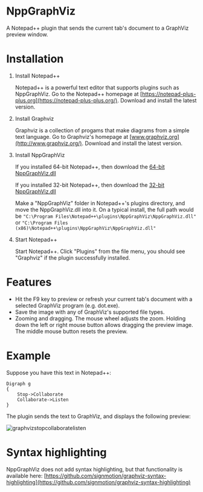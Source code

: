 # NppGraphViz
A Notepad++ plugin that sends the current tab's document to a GraphViz preview window.  

# Installation
1. Install Notepad++

    Notepad++ is a powerful text editor that supports plugins such as NppGraphViz.  Go to the Notepad++ homepage at [https://notepad-plus-plus.org](https://notepad-plus-plus.org/).  Download and install the latest version.

2. Install Graphviz

    Graphviz is a collection of progams that make diagrams from a simple text language.  Go to Graphviz's homepage at [www.graphviz.org](http://www.graphviz.org/).  Download and install the latest version.

3. Install NppGraphViz

    If you installed 64-bit Notepad++, then download the [64-bit NppGraphViz.dll](https://github.com/jrebacz/NppGraphViz/releases/download/v1.0.3/NppGraphViz.dll)
    
    If you installed 32-bit Notepad++, then download the [32-bit NppGraphViz.dll](https://github.com/jrebacz/NppGraphViz/releases/download/v1.0.2/NppGraphViz.dll)
    
    Make a "NppGraphViz" folder in Notepad++'s plugins directory, and move the NppGraphViz.dll into it.  On a typical install, the full path would be `"C:\Program Files\Notepad++\plugins\NppGraphViz\NppGraphViz.dll"` or `"C:\Program Files (x86)\Notepad++\plugins\NppGraphViz\NppGraphViz.dll"`

4. Start Notepad++

    Start Notepad++.  Click "Plugins" from the file menu, you should see "Graphviz" if the plugin successfully installed.

# Features
* Hit the F9 key to preview or refresh your current tab's document with a selected GraphViz program (e.g. dot.exe).
* Save the image with any of GraphViz's supported file types.
* Zooming and dragging.  The mouse wheel adjusts the zoom.  Holding down the left or right mouse button allows dragging the preview image.  The middle mouse button resets the preview.

# Example
Suppose you have this text in Notepad++:
```
Digraph g
{
    Stop->Collaborate
    Collaborate->Listen
}
```
The plugin sends the text to GraphViz, and displays the following preview:

![graphvizstopcollaboratelisten](https://cloud.githubusercontent.com/assets/12651687/7903042/9c015e94-0795-11e5-9ac9-975c70113a4e.png)

# Syntax highlighting
NppGraphViz does not add syntax highlighting, but that functionality is available here: [https://github.com/signmotion/graphviz-syntax-highlighting](https://github.com/signmotion/graphviz-syntax-highlighting)
